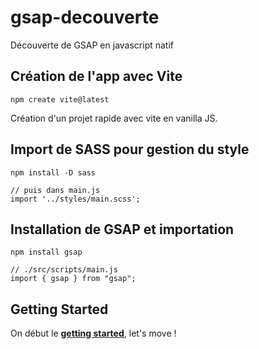 # gsap-decouverte
Découverte de GSAP en javascript natif

## Création de l'app avec Vite

```
npm create vite@latest
```

Création d'un projet rapide avec vite en vanilla JS.

## Import de SASS pour gestion du style

```
npm install -D sass

// puis dans main.js
import '../styles/main.scss';
```

## Installation de GSAP et importation

```
npm install gsap

// ./src/scripts/main.js
import { gsap } from "gsap";
```

## Getting Started

On début le [**getting started**](https://gsap.com/resources/get-started), let's move !
